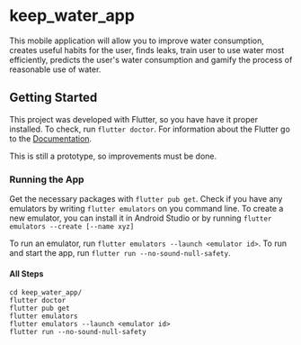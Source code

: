 # keep_water_app

This mobile application will allow you to improve water consumption, creates useful habits for the user, finds leaks, train user to use water most efficiently, predicts the user's water consumption and gamify the process of reasonable use of water.

## Getting Started

This project was developed with Flutter, so you have have it proper installed. To check, run `flutter doctor`. For information about the Flutter go to the [Documentation](https://flutter.dev/docs).

This is still a prototype, so improvements must be done.

### Running the App

Get the necessary packages with `flutter pub get`.
Check if you have any emulators by writing `flutter emulators` on you command line.
To create a new emulator, you can install it in Android Studio or by running `flutter emulators --create [--name xyz]`

To run an emulator, run `flutter emulators --launch <emulator id>`.
To run and start the app, run `flutter run --no-sound-null-safety`.

#### All Steps
```
cd keep_water_app/
flutter doctor
flutter pub get
flutter emulators
flutter emulators --launch <emulator id>
flutter run --no-sound-null-safety
```
